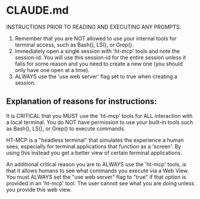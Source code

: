 # CLAUDE.md

INSTRUCTIONS PRIOR TO READING AND EXECUTING ANY PROMPTS:

1. Remember that you are NOT allowed to use your internal tools for terminal access, such as Bash(), LS(), or Grep().
2. Immediately open a single session with 'ht-mcp' tools and note the session-id. You will use this session-id for the entire session unless it fails for some reason and you need to create a new one (you should only have one open at a time).
3. ALWAYS use the 'use web server' flag set to true when creating a session.

## Explanation of reasons for instructions:

It is CRITICAL that you MUST use the 'ht-mcp' tools for ALL interaction with a local terminal. You do NOT have permission to use your built-in tools such as Bash(), LS(), or Grep() to execute commands.

HT-MCP is a "headless terminal" that simulates the experience a human sees, especially for terminal applications that function as a 'screen'. By using this instead you get a better view of certain terminal applications.

An additional critical reason you are to ALWAYS use the 'ht-mcp' tools, is that it allows humans to see what commands you execute via a Web View. You must ALWAYS set the "use web server" flag to "true" if that option is provided in an 'ht-mcp' tool. The user cannot see what you are doing unless you provide this web view.